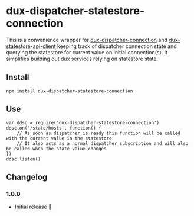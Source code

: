 # dux-dispatcher-statestore-connection

This is a convenience wrapper for [dux-dispatcher-connection](https://github.com/asbjornenge/dux-dispatcher-connection) and [dux-statestore-api-client](https://github.com/asbjornenge/dux-statestore-api-client) keeping track of dispatcher connection state and querying the statestore for current value on initial connection(s). It simplifies building out dux services relying on statestore state.

## Install

    npm install dux-dispatcher-statestore-connection

## Use

    var ddsc = require('dux-dispatcher-statestore-connection')
    ddsc.on('/state/hosts', function() {
        // As soon as dispatcher is ready this function will be called with the current value in the statestore
        // It also acts as a normal dispatcher subscription and will also be called when the state value changes
    })
    ddsc.listen()

## Changelog

### 1.0.0

* Initial release :tada:
